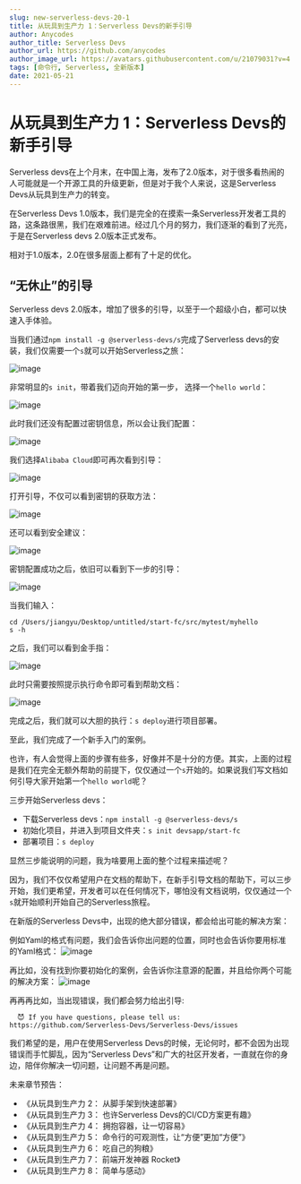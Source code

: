 ```yaml
---
slug: new-serverless-devs-20-1
title: 从玩具到生产力 1：Serverless Devs的新手引导
author: Anycodes
author_title: Serverless Devs
author_url: https://github.com/anycodes
author_image_url: https://avatars.githubusercontent.com/u/21079031?v=4
tags: [命令行, Serverless, 全新版本]
date: 2021-05-21
---
```


# 从玩具到生产力 1：Serverless Devs的新手引导

Serverless devs在上个月末，在中国上海，发布了2.0版本，对于很多看热闹的人可能就是一个开源工具的升级更新，但是对于我个人来说，这是Serverless Devs从玩具到生产力的转变。

在Serverless Devs 1.0版本，我们是完全的在摸索一条Serverless开发者工具的路，这条路很黑，我们在艰难前进。经过几个月的努力，我们逐渐的看到了光亮，于是在Serverless devs 2.0版本正式发布。

相对于1.0版本，2.0在很多层面上都有了十足的优化。

## “无休止”的引导

Serverless devs 2.0版本，增加了很多的引导，以至于一个超级小白，都可以快速入手体验。

当我们通过`npm install -g @serverless-devs/s`完成了Serverless devs的安装，我们仅需要一个`s`就可以开始Serverless之旅：

![image](https://user-images.githubusercontent.com/21079031/119006455-f929eb00-b9c2-11eb-98e0-7bb1cc451faa.png)

非常明显的`s init`，带着我们迈向开始的第一步， 选择一个`hello world`： 

![image](https://user-images.githubusercontent.com/21079031/119006717-2eced400-b9c3-11eb-8c95-0fb89f238d53.png)

此时我们还没有配置过密钥信息，所以会让我们配置：

![image](https://user-images.githubusercontent.com/21079031/119006840-4c03a280-b9c3-11eb-8f3b-4cc9e7c6a1e2.png)

我们选择`Alibaba Cloud`即可再次看到引导：

![image](https://user-images.githubusercontent.com/21079031/119006920-60479f80-b9c3-11eb-8c95-a44724566084.png)

打开引导，不仅可以看到密钥的获取方法：

![image](https://user-images.githubusercontent.com/21079031/119007001-735a6f80-b9c3-11eb-9f2c-0cf72d670b07.png)

还可以看到安全建议：

![image](https://user-images.githubusercontent.com/21079031/119007074-81a88b80-b9c3-11eb-9ceb-228f7a9d566a.png)

密钥配置成功之后，依旧可以看到下一步的引导：

![image](https://user-images.githubusercontent.com/21079031/119007477-d815ca00-b9c3-11eb-904d-9de00db9c092.png)

当我们输入：

```
cd /Users/jiangyu/Desktop/untitled/start-fc/src/mytest/myhello
s -h
```

之后，我们可以看到金手指：

![image](https://user-images.githubusercontent.com/21079031/119007629-fbd91000-b9c3-11eb-9990-161d958f615b.png)

此时只需要按照提示执行命令即可看到帮助文档：

![image](https://user-images.githubusercontent.com/21079031/119007701-0e534980-b9c4-11eb-8e88-6131b94bbab2.png)

完成之后，我们就可以大胆的执行：`s deploy`进行项目部署。

至此，我们完成了一个新手入门的案例。

也许，有人会觉得上面的步骤有些多，好像并不是十分的方便。其实，上面的过程是我们在完全无额外帮助的前提下，仅仅通过一个`s`开始的。如果说我们写文档如何引导大家开始第一个`hello world`呢？

三步开始Serverless devs：
  - 下载Serverless devs：`npm install -g @serverless-devs/s`
  - 初始化项目，并进入到项目文件夹：`s init devsapp/start-fc`
  - 部署项目：`s deploy`

显然三步能说明的问题，我为啥要用上面的整个过程来描述呢？

因为，我们不仅仅希望用户在文档的帮助下，在新手引导文档的帮助下，可以三步开始，我们更希望，开发者可以在任何情况下，哪怕没有文档说明，仅仅通过一个`s`就开始顺利开始自己的Serverless旅程。

在新版的Serverless Devs中，出现的绝大部分错误，都会给出可能的解决方案：

例如Yaml的格式有问题，我们会告诉你出问题的位置，同时也会告诉你要用标准的Yaml格式：
![image](https://user-images.githubusercontent.com/21079031/119010370-91759f00-b9c6-11eb-85d6-c2901f662378.png)


再比如，没有找到你要初始化的案例，会告诉你注意源的配置，并且给你两个可能的解决方案：
![image](https://user-images.githubusercontent.com/21079031/119010576-cb46a580-b9c6-11eb-92f7-a7666a3b43ea.png)

再再再比如，当出现错误，我们都会努力给出引导: 
```
  😈 If you have questions, please tell us: https://github.com/Serverless-Devs/Serverless-Devs/issues
```

我们希望的是，用户在使用Serverless Devs的时候，无论何时，都不会因为出现错误而手忙脚乱，因为“Serverless Devs”和广大的社区开发者，一直就在你的身边，陪伴你解决一切问题，让问题不再是问题。


未来章节预告：
- 《从玩具到生产力 2： 从脚手架到快速部署》
- 《从玩具到生产力 3： 也许Serverless Devs的CI/CD方案更有趣》
- 《从玩具到生产力 4： 拥抱容器，让一切容易》
- 《从玩具到生产力 5： 命令行的可观测性，让“方便”更加“方便”》
- 《从玩具到生产力 6： 吃自己的狗粮》
- 《从玩具到生产力 7： 前端开发神器 Rocket》
- 《从玩具到生产力 8： 简单与感动》


